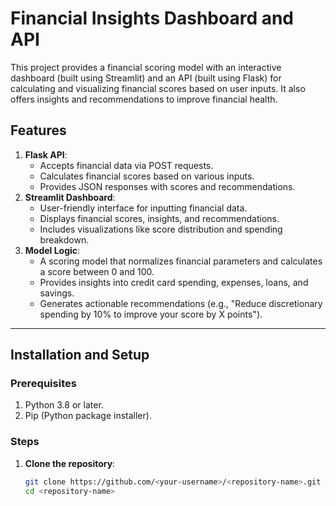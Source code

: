 # Financial Insights Dashboard and API

This project provides a financial scoring model with an interactive dashboard (built using Streamlit) and an API (built using Flask) for calculating and visualizing financial scores based on user inputs. It also offers insights and recommendations to improve financial health.

## Features
1. **Flask API**:
   - Accepts financial data via POST requests.
   - Calculates financial scores based on various inputs.
   - Provides JSON responses with scores and recommendations.
2. **Streamlit Dashboard**:
   - User-friendly interface for inputting financial data.
   - Displays financial scores, insights, and recommendations.
   - Includes visualizations like score distribution and spending breakdown.
3. **Model Logic**:
   - A scoring model that normalizes financial parameters and calculates a score between 0 and 100.
   - Provides insights into credit card spending, expenses, loans, and savings.
   - Generates actionable recommendations (e.g., "Reduce discretionary spending by 10% to improve your score by X points").

---

## Installation and Setup

### Prerequisites
1. Python 3.8 or later.
2. Pip (Python package installer).

### Steps
1. **Clone the repository**:
   ```bash
   git clone https://github.com/<your-username>/<repository-name>.git
   cd <repository-name>
